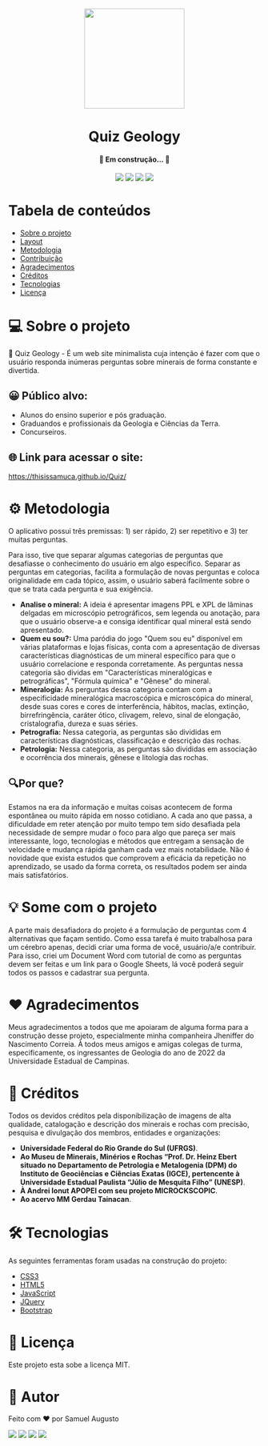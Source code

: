 <h1 align="center">
    <img alt="" title="" src="https://cdn-icons-png.flaticon.com/512/3269/3269369.png" width='200px'/>
</h1>

<h1 align="center"> Quiz Geology </h1>

<h4 align="center"> 
	🚧 Em construção... 🚧
</h4>

<p align="center">
 
 <img src="http://img.shields.io/static/v1?label=STATUS&message=EM%20DESENVOLVIMENTO&color=GREEN&style=for-the-badge"/>
 <img src="http://img.shields.io/static/v1?label=license&message=MIT&color=blue&style=for-the-badge"/>
 <img src="http://img.shields.io/static/v1?label=LANGUAGES&message=3&color=red&style=for-the-badge"/>
 <img src="http://img.shields.io/static/v1?label=repo size&message=85kb&color=yellow&style=for-the-badge"/>
 
</p>

Tabela de conteúdos
=================
<!--ts-->
   * [Sobre o projeto](#-sobre-o-projeto)
   * [Layout](#-layout)
   * [Metodologia](#%EF%B8%8F-metodologia)
   * [Contribuição](#-some-com-o-projeto)
   * [Agradecimentos](#-agradecimentos)
   * [Créditos](#-creditos)
   * [Tecnologias](#-tecnologias)
   * [Licença](#-licença)
<!--te-->

# 💻 Sobre o projeto
 
🤖 Quiz Geology - É um web site minimalista cuja intenção é fazer com que o usuário responda inúmeras perguntas sobre minerais de forma constante e divertida.

## 😀 Público alvo:  

- Alunos do ensino superior e pós graduação.
- Graduandos e profissionais da Geologia e Ciências da Terra.
- Concurseiros.

## 🌐 Link para acessar o site:
https://thisissamuca.github.io/Quiz/

# ⚙️ Metodologia

O aplicativo possui três premissas: 1) ser rápido, 2) ser repetitivo e 3) ter muitas perguntas.

Para isso, tive que separar algumas categorias de perguntas que desafiasse o conhecimento do usuário em algo específico. Separar as perguntas em categorias, facilita a formulação de novas perguntas e coloca originalidade em cada tópico, assim, o usuário saberá facilmente sobre o que se trata cada pergunta e sua exigência.

- **Analise o mineral:** A ideia é apresentar imagens PPL e XPL de lâminas delgadas em microscópio petrográficos, sem legenda ou anotação, para que o usuário observe-a e consiga identificar qual mineral está sendo apresentado.
- **Quem eu sou?:** Uma paródia do jogo "Quem sou eu" disponível em várias plataformas e lojas físicas, conta com a apresentação de diversas características diagnósticas de um mineral específico para que o usuário correlacione e responda corretamente. As perguntas nessa categoria são dividas em "Características mineralógicas e petrográficas", "Fórmula química" e "Gênese" do mineral.
- **Mineralogia:** As perguntas dessa categoria contam com a especificidade mineralógica macroscópica e microscópica do mineral, desde suas cores e cores de interferência, hábitos, maclas, extinção, birrefringência, caráter ótico, clivagem, relevo, sinal de elongação, cristalografia, dureza e suas séries.
- **Petrografia:** Nessa categoria, as perguntas são divididas em características diagnósticas, classificação e descrição das rochas.
- **Petrologia:** Nessa categoria, as perguntas são divididas em associação e ocorrência dos minerais, gênese e litologia das rochas.

## 🔍Por que?

Estamos na era da informação e muitas coisas acontecem de forma espontânea ou muito rápida em nosso cotidiano. A cada ano que passa, a dificuldade em reter atenção por muito tempo tem sido desafiada pela necessidade de sempre mudar o foco para algo que pareça ser mais interessante, logo, tecnologias e métodos que entregam a sensação de velocidade e mudança rápida ganham cada vez mais notabilidade. Não é novidade que exista estudos que comprovem a eficácia da repetição no aprendizado, se usado da forma correta, os resultados podem ser ainda mais satisfatórios.

# 💡 Some com o projeto

A parte mais desafiadora do projeto é a formulação de perguntas com 4 alternativas que façam sentido. Como essa tarefa é muito trabalhosa para um cérebro apenas, decidi criar uma forma de você, usuário/a/e contribuir. Para isso, criei um Document Word com tutorial de como as perguntas devem ser feitas e um link para o Google Sheets, lá você poderá seguir todos os passos e cadastrar sua pergunta.

# ❤️ Agradecimentos

Meus agradecimentos a todos que me apoiaram de alguma forma para a construção desse projeto, especialmente minha companheira Jheniffer do Nascimento Correia. À todos meus amigos e amigas colegas de turma, especificamente, os ingressantes de Geologia do ano de 2022 da Universidade Estadual de Campinas.

# 🙂 Créditos

Todos os devidos créditos pela disponibilização de imagens de alta qualidade, catalogação e descrição dos minerais e rochas com precisão, pesquisa e divulgação dos membros, entidades e organizações: 
- **Universidade Federal do Rio Grande do Sul (UFRGS)**.
- **Ao Museu de Minerais, Minérios e Rochas “Prof. Dr. Heinz Ebert situado no Departamento de Petrologia e Metalogenia (DPM) do Instituto de Geociências e Ciências Exatas (IGCE), pertencente à Universidade Estadual Paulista “Júlio de Mesquita Filho” (UNESP)**.
- **À Andrei Ionut APOPEI com seu projeto MICROCKSCOPIC**.
- **Ao acervo MM Gerdau Tainacan**.

# 🛠 Tecnologias

As seguintes ferramentas foram usadas na construção do projeto:

- [CSS3](#CSS3)
- [HTML5](#HTML5)
- [JavaScript](#JavaScript)
- [JQuery](#JQuery)
- [Bootstrap](#Bootstrap)

# 📝 Licença

Este projeto esta sobe a licença MIT.

# 🏅 Autor

Feito com ❤️ por Samuel Augusto

<div>

  <a href="https://github.com/thisissamuca/" target="_blank"><img src="https://img.shields.io/badge/GitHub-100000?style=for-the-badge&logo=github&logoColor=white" target="_blank"></a>
  <a href="https://www.instagram.com/samucaa.on/" target="_blank"><img src="https://img.shields.io/badge/-Instagram-%23E4405F?style=for-the-badge&logo=instagram&logoColor=white" target="_blank"></a>
  <a href = "mailto:augustto.sam3@gmail.com"><img src="https://img.shields.io/badge/-Gmail-%23333?style=for-the-badge&logo=gmail&logoColor=white" target="_blank"></a>
  <a href="https://www.linkedin.com/in/samuel-augusto-0462b1231/" target="_blank"><img src="https://img.shields.io/badge/-LinkedIn-%230077B5?style=for-the-badge&logo=linkedin&logoColor=white" target="_blank"></a> 
